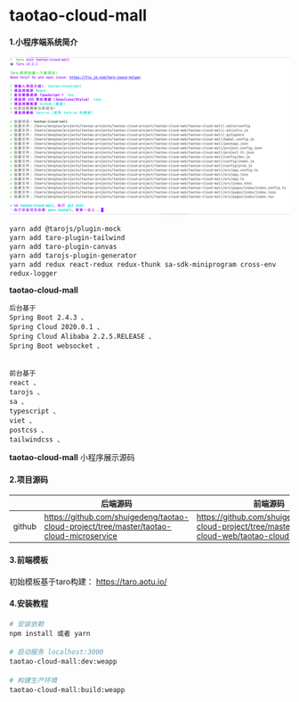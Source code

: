# taotao-cloud-mall

#### 1.小程序端系统简介


![](./snapshot/img.png)

```
yarn add @tarojs/plugin-mock
yarn add taro-plugin-tailwind
yarn add taro-plugin-canvas
yarn add tarojs-plugin-generator
yarn add redux react-redux redux-thunk sa-sdk-miniprogram cross-env redux-logger
```


**taotao-cloud-mall**
```
后台基于
Spring Boot 2.4.3 、
Spring Cloud 2020.0.1 、
Spring Cloud Alibaba 2.2.5.RELEASE 、
Spring Boot websocket 、


前台基于
react 、
tarojs 、
sa 、
typescript 、
viet 、
postcss 、
tailwindcss 、

```

**taotao-cloud-mall** 小程序展示源码

#### 2.项目源码

|     |   后端源码  |   前端源码  |
|---  |--- | --- |
|  github   |  https://github.com/shuigedeng/taotao-cloud-project/tree/master/taotao-cloud-microservice  |  https://github.com/shuigedeng/taotao-cloud-project/tree/master/taotao-cloud-web/taotao-cloud-mall   |


#### 3.前端模板

初始模板基于taro构建： https://taro.aotu.io/


#### 4.安装教程

``` bash
# 安装依赖
npm install 或者 yarn 

# 启动服务 localhost:3000
taotao-cloud-mall:dev:weapp

# 构建生产环境
taotao-cloud-mall:build:weapp
```
